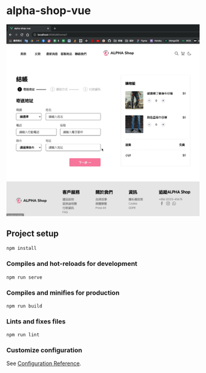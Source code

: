 # alpha-shop-vue
![image](https://github.com/ChiaLine/alpha-shop-vue2/blob/a37f9f4197bc239875142ae6f4c2b57977afa653/src/assets/use.gif)

## Project setup
```
npm install
```

### Compiles and hot-reloads for development
```
npm run serve
```

### Compiles and minifies for production
```
npm run build
```

### Lints and fixes files
```
npm run lint
```

### Customize configuration
See [Configuration Reference](https://cli.vuejs.org/config/).
